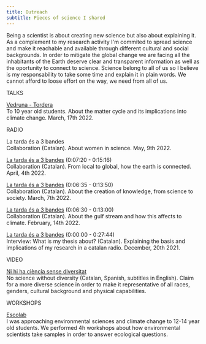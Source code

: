 ```yaml
---
title: Outreach
subtitle: Pieces of science I shared
---
```


Being a scientist is about creating new science but also about explaining it. 
As a complement to my research activity I'm commited to spread science and make it reachable and available through different cultural and social backgrounds.
In order to mitigate the global change we are facing all the inhabitants of the Earth deserve clear and transparent information as well as the oportunity to
connect to science. Science belong to all of us so I believe is my responsability to take some time and explain it in plain words. We cannot afford to loose
effort on the way, we need from all of us.


TALKS

[Vedruna - Tordera](https://www.vedrunatordera.org/)<br>
To 10 year old students. About the matter cycle and its implications into climate change. March, 17th 2022.

RADIO

La tarda és a 3 bandes<br>
Collaboration (Catalan). About women in science. May, 9th 2022.

[La tarda és a 3 bandes](https://radiotordera.alacarta.cat/la-tarda-es/capitol/la_tarda_es_a_3_bandes_04042022) (0:07:20 - 0:15:16)<br>
Collaboration (Catalan). From local to global, how the earth is connected. April, 4th 2022.

[La tarda és a 3 bandes](https://radiotordera.alacarta.cat/la-tarda-es/capitol/la_tarda_es_a_3_bandes_07032022) (0:06:35 - 0:13:50)<br>
Collaboration (Catalan). About the creation of knowledge, from science to society. March, 7th 2022.

[La tarda és a 3 bandes](https://radiotordera.alacarta.cat/la-tarda-es/capitol/la_tarda_es_a_3_bandes_14022022) (0:06:30 - 0:13:00)<br>
Collaboration (Catalan). About the gulf stream and how this affects to climate. February, 14th 2022.

[La tarda és a 3 bandes](http://radiotordera.cat/radio/?p=96765) (0:00:00 - 0:27:44)<br>
Interview: What is my thesis about? (Catalan). Explaining the basis and implications of my research in a catalan radio. December, 20th 2021.

VIDEO

[Ni hi ha ciència sense diversitat](https://www.youtube.com/watch?app=desktop&v=8nn4dMdkvhI)<br>
No science without diversity (Catalan, Spanish, subtitles in English). Claim for a more diverse science in order to make it representative of all races, genders, 
cultural background and physical capabilities.

WORKSHOPS

[Escolab](https://escolab.bcn.cat/en)<br>
I was approaching environmental sciences and climate change to 12-14 year old students. We performed 4h workshops about how environmental scientists take samples 
in order to answer ecological questions.
